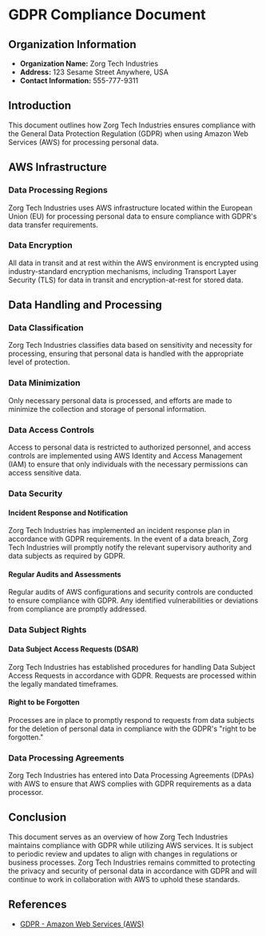 # GDPR Compliance Document

## Organization Information

- **Organization Name:** Zorg Tech Industries
- **Address:** 123 Sesame Street Anywhere, USA
- **Contact Information:** 555-777-9311

## Introduction

This document outlines how Zorg Tech Industries ensures compliance with the General Data Protection Regulation (GDPR) when using Amazon Web Services (AWS) for processing personal data.

## AWS Infrastructure

### Data Processing Regions

Zorg Tech Industries uses AWS infrastructure located within the European Union (EU) for processing personal data to ensure compliance with GDPR's data transfer requirements.

### Data Encryption

All data in transit and at rest within the AWS environment is encrypted using industry-standard encryption mechanisms, including Transport Layer Security (TLS) for data in transit and encryption-at-rest for stored data.

## Data Handling and Processing

### Data Classification

Zorg Tech Industries classifies data based on sensitivity and necessity for processing, ensuring that personal data is handled with the appropriate level of protection.

### Data Minimization

Only necessary personal data is processed, and efforts are made to minimize the collection and storage of personal information.

### Data Access Controls

Access to personal data is restricted to authorized personnel, and access controls are implemented using AWS Identity and Access Management (IAM) to ensure that only individuals with the necessary permissions can access sensitive data.

### Data Security

#### Incident Response and Notification

Zorg Tech Industries has implemented an incident response plan in accordance with GDPR requirements. In the event of a data breach, Zorg Tech Industries will promptly notify the relevant supervisory authority and data subjects as required by GDPR.

#### Regular Audits and Assessments

Regular audits of AWS configurations and security controls are conducted to ensure compliance with GDPR. Any identified vulnerabilities or deviations from compliance are promptly addressed.

### Data Subject Rights

#### Data Subject Access Requests (DSAR)

Zorg Tech Industries has established procedures for handling Data Subject Access Requests in accordance with GDPR. Requests are processed within the legally mandated timeframes.

#### Right to be Forgotten

Processes are in place to promptly respond to requests from data subjects for the deletion of personal data in compliance with the GDPR's "right to be forgotten."

### Data Processing Agreements

Zorg Tech Industries has entered into Data Processing Agreements (DPAs) with AWS to ensure that AWS complies with GDPR requirements as a data processor.

## Conclusion

This document serves as an overview of how Zorg Tech Industries maintains compliance with GDPR while utilizing AWS services. It is subject to periodic review and updates to align with changes in regulations or business processes. Zorg Tech Industries remains committed to protecting the privacy and security of personal data in accordance with GDPR and will continue to work in collaboration with AWS to uphold these standards.

## References

- [GDPR - Amazon Web Services (AWS)](https://aws.amazon.com/compliance/gdpr-center/)
